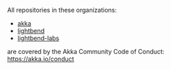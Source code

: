 All repositories in these organizations:

* [akka](https://github.com/akka)
* [lightbend](https://github.com/lightbend)
* [lightbend-labs](https://github.com/lightbend-labs)

are covered by the Akka Community Code of Conduct: https://akka.io/conduct
